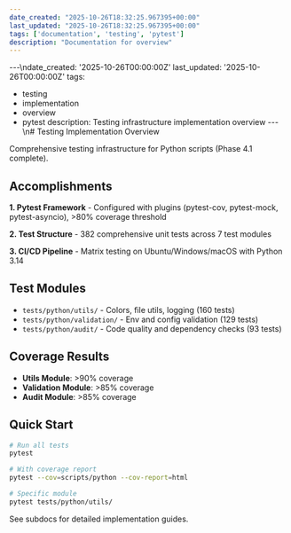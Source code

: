 ```yaml
---
date_created: "2025-10-26T18:32:25.967395+00:00"
last_updated: "2025-10-26T18:32:25.967395+00:00"
tags: ['documentation', 'testing', 'pytest']
description: "Documentation for overview"
---
```


---\ndate_created: '2025-10-26T00:00:00Z'
last_updated: '2025-10-26T00:00:00Z'
tags:
- testing
- implementation
- overview
- pytest
description: Testing infrastructure implementation overview
---\n# Testing Implementation Overview

Comprehensive testing infrastructure for Python scripts (Phase 4.1 complete).

## Accomplishments

**1. Pytest Framework** - Configured with plugins (pytest-cov, pytest-mock, pytest-asyncio), >80% coverage threshold

**2. Test Structure** - 382 comprehensive unit tests across 7 test modules

**3. CI/CD Pipeline** - Matrix testing on Ubuntu/Windows/macOS with Python 3.14

## Test Modules

- `tests/python/utils/` - Colors, file utils, logging (160 tests)
- `tests/python/validation/` - Env and config validation (129 tests)
- `tests/python/audit/` - Code quality and dependency checks (93 tests)

## Coverage Results

- **Utils Module**: >90% coverage
- **Validation Module**: >85% coverage
- **Audit Module**: >85% coverage

## Quick Start

```bash
# Run all tests
pytest

# With coverage report
pytest --cov=scripts/python --cov-report=html

# Specific module
pytest tests/python/utils/
```

See subdocs for detailed implementation guides.
